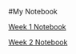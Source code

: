 #My Notebook


[Week 1 Notebook](http://nbviewer.ipython.org/github/lisa418/fish546-2015/blob/master/W1-notebook.ipynb)

[Week 2 Notebook](http://nbviewer.ipython.org/github/lisa418/fish546-2015/blob/master/W2-notebook.ipynb)
